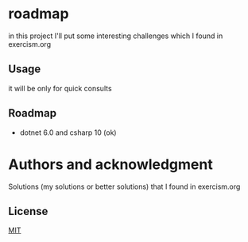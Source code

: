 # roadmap

in this project I'll put some interesting challenges which I found in exercism.org 

## Usage

it will be only for quick consults

## Roadmap

- dotnet 6.0 and csharp 10 (ok)

# Authors and acknowledgment
Solutions (my solutions or better solutions) that I found in exercism.org

## License
[MIT](https://choosealicense.com/licenses/mit/)
